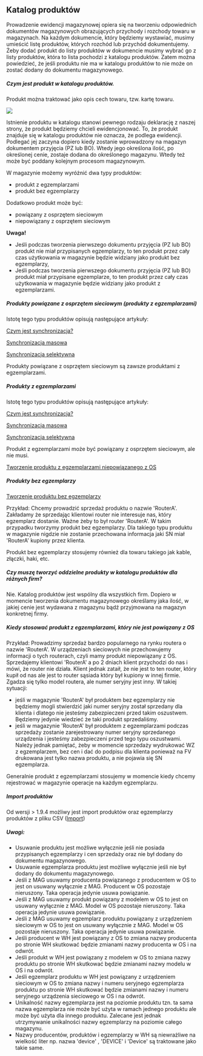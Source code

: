 ##  Katalog produktów

Prowadzenie ewidencji magazynowej opiera się na tworzeniu odpowiednich dokumentów magazynowych obrazujących przychody i rozchody towaru w magazynach. Na każdym dokumencie, który będziemy wystawiać, musimy umieścić listę produktów, których rozchód lub przychód dokumentujemy. Żeby dodać produkt do listy produktów w dokumencie musimy wybrać go z listy produktów, która to lista pochodzi z katalogu produktów. Zatem można powiedzieć, że jeśli produktu nie ma w katalogu produktów to nie może on zostać dodany do dokumentu magazynowego.

##### Czym jest produkt w katalogu produktów.

Produkt można traktować jako opis cech towaru, tzw. kartę towaru.

![](https://www.chilan.com/lms-plus/screenshots/warehouse/wh-9.png)

Istnienie produktu w katalogu stanowi pewnego rodzaju deklarację z naszej strony, że produkt będziemy chcieli ewidencjonować. To, że produkt znajduje się w katalogu produktów nie oznacza, że podlega ewidencji. Podlegać jej zaczyna dopiero kiedy zostanie wprowadzony na magazyn dokumentem przyjęcia (PZ lub BO). Wtedy jego określona ilość, po określonej cenie, zostaje dodana do określonego magazynu. Wtedy też może być poddany kolejnym procesom magazynowym.

W magazynie możemy wyróżnić dwa typy produktów:
- produkt z egzemplarzami
- produkt bez egzemplarzy

Dodatkowo produkt może być:
- powiązany z osprzętem sieciowym
- niepowiązany z osprzętem sieciowym

**Uwaga!**
- Jeśli podczas tworzenia pierwszego dokumentu przyjęcia (PZ lub BO) produkt nie miał przypisanych egzemplarzy, to ten produkt przez cały czas użytkowania w magazynie będzie widziany jako produkt bez egzemplarzy,
- Jeśli podczas tworzenia pierwszego dokumentu przyjęcia (PZ lub BO) produkt miał przypisane egzemplarze, to ten produkt przez cały czas użytkowania w magazynie będzie widziany jako produkt z egzemplarzami.

##### Produkty powiązane z osprzętem sieciowym (produkty z egzemplarzami)

Istotę tego typu produktów opisują następujące artykuły:

[Czym jest synchronizacja?](synchronizacja_wyjasnienie.md)

[Synchronizacja masowa](synchronizacja_masowa.md)

[Synchronizacja selektywna](synchronizacja_selektywna.md)

Produkty powiązane z osprzętem sieciowym są zawsze produktami z egzemplarzami.

##### Produkty z egzemplarzami

Istotę tego typu produktów opisują następujące artykuły:

[Czym jest synchronizacja?](synchronizacja_wyjasnienie.md)

[Synchronizacja masowa](synchronizacja_masowa.md)

[Synchronizacja selektywna](synchronizacja_selektywna.md)

Produkt z egzemplarzami może być powiązany z osprzętem sieciowym, ale nie musi.

[Tworzenie produktu z egzemplarzami niepowiązanego z OS](produkt_z_egz.md)

##### Produkty bez egzemplarzy

[Tworzenie produktu bez egzemplarzy](produkt_bez_egz.md)

Przykład: Chcemy prowadzić sprzedaż produktu o nazwie 'RouterA'. Zakładamy że sprzedając klientowi router nie interesuje nas, który egzemplarz dostanie. Ważne żeby to był router 'RouterA'. W takim przypadku tworzymy produkt bez egzemplarzy. Dla takiego typu produktu w magazynie nigdzie nie zostanie przechowana informacja jaki SN miał 'RouterA' kupiony przez klienta.

Produkt bez egzemplarzy stosujemy również dla towaru takiego jak kable, złączki, haki, etc.

##### Czy muszę tworzyć oddzielne produkty w katalogu produktów dla różnych firm?

Nie. Katalog produktów jest wspólny dla wszystkich firm. Dopiero w momencie tworzenia dokumentu magazynowego określamy jaka ilość, w jakiej cenie jest wydawana z magazynu bądź przyjmowana na magazyn konkretnej firmy.


##### Kiedy stosować produkt z egzemplarzami, który nie jest powiązany z OS

Przykład: Prowadzimy sprzedaż bardzo popularnego na rynku routera o nazwie 'RouterA'. W urządzeniach sieciowych nie przechowujemy informacji o tych routerach, czyli mamy produkt niepowiązany z OS. Sprzedajemy klientowi 'RouterA' a po 2 dniach klient przychodzi do nas i mówi, że router nie działa. Klient jednak zataił, że nie jest to ten router, który kupił od nas ale jest to router sąsiada który był kupiony w innej firmie. Zgadza się tylko model routera, ale numer seryjny jest inny. W takiej sytuacji:
- jeśli w magazynie 'RouterA' był produktem bez egzemplarzy nie będziemy mogli stwierdzić jaki numer seryjny został sprzedany dla klienta i dlatego nie jesteśmy zabezpieczeni przed takim oszustwem. Będziemy jedynie wiedzieć że taki produkt sprzedaliśmy.
- jeśli w magazynie 'RouterA' był produktem z egzemplarzami podczas sprzedaży zostanie zarejestrowany numer seryjny sprzedanego urządzenia i jesteśmy zabezpieczeni przed tego typu oszustwami. Należy jednak pamiętać, żeby w momencie sprzedaży wydrukować WZ z egzemplarzem, bez cen i dać do podpisu dla klienta ponieważ na FV drukowana jest tylko nazwa produktu, a nie pojawia się SN egzemplarza.

Generalnie produkt z egzemplarzami stosujemy w momencie kiedy chcemy rejestrować w magazynie operacje na każdym egzemplarzu.

##### Import produktów

Od wersji > 1.9.4 możliwy jest import produktów oraz egzemplarzy produktów z pliku CSV ([Import](import.md))

##### Uwagi:

- Usuwanie produktu jest możliwe wyłącznie jeśli nie posiada przypisanych egzemplarzy i cen sprzedaży oraz nie był dodany do dokumentu magazynowego.
- Usuwanie egzemplarza produktu jest możliwe wyłącznie jeśli nie był dodany do dokumentu magazynowego.
- Jeśli z MAG usuwamy producenta powiązanego z producentem w OS to jest on usuwany wyłącznie z MAG. Producent w OS pozostaje nieruszony. Taka operacja jedynie usuwa powiązanie.
- Jeśli z MAG usuwamy produkt powiązany z modelem w OS to jest on usuwany wyłącznie z MAG. Model w OS pozostaje nieruszony. Taka operacja jedynie usuwa powiązanie.
- Jeśli z MAG usuwamy egzemplarz produktu powiązany z urządzeniem sieciowym w OS to jest on usuwany wyłącznie z MAG. Model w OS pozostaje nieruszony. Taka operacja jedynie usuwa powiązanie.
- Jeśli producent w WH jest powiązany z OS to zmiana nazwy producenta po stronie WH skutkować będzie zmianami nazwy producenta w OS i na odwrót.
- Jeśli produkt w WH jest powiązany z modelem w OS to zmiana nazwy produktu po stronie WH skutkować będzie zmianami nazwy modelu w OS i na odwrót.
- Jeśli egzemplarz produktu w WH jest powiązany z urządzeniem sieciowym w OS to zmiana nazwy i numeru seryjnego egzemplarza produktu po stronie WH skutkować będzie zmianami nazwy i numeru seryjnego urządzenia sieciowego w OS i na odwrót.
- Unikalność nazwy egzemplarza jest na poziomie produktu tzn. ta sama nazwa egzemplarza nie może być użyta w ramach jednego produktu ale może być użyta dla innego produktu. Zalecane jest jednak utrzymywanie unikalności nazwy egzemplarzy na poziomie całego magazynu.
- Nazwy producentów, produktów i egzemplarzy w WH są niewrażliwe na wielkość liter np. nazwa 'device' , 'DEVICE' i 'Device' są traktowane jako takie same.
